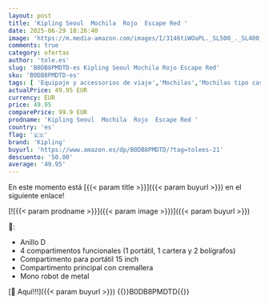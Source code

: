 ```yaml
---
layout: post
title: 'Kipling Seoul  Mochila  Rojo  Escape Red '
date: 2025-06-29 18:26:40
image: 'https://m.media-amazon.com/images/I/3146tiWOaPL._SL500_._SL400_.jpg'
comments: true
category: ofertas
author: 'tole.es'
slug: 'B0DB8PMDTD-es Kipling Seoul Mochila Rojo Escape Red'
sku: 'B0DB8PMDTD-es'
tags: [ 'Equipaje y accessorios de viaje','Mochilas','Mochilas tipo casual','Moda','kipling','mochila','🇪🇸', ]
actualPrice: 49.95 EUR
currency: EUR
price: 49.95
comparePrice: 99.9 EUR
prodname: 'Kipling Seoul  Mochila  Rojo  Escape Red '
country: 'es'
flag: '🇪🇸'
brand: 'Kipling'
buyurl: 'https://www.amazon.es/dp/B0DB8PMDTD/?tag=tolees-21'
descuento: '50.00'
average: '49.95'
---
```


En este momento está [{{< param title >}}]({{< param buyurl >}}) en el siguiente enlace!

[![{{< param prodname >}}]({{< param image >}})]({{< param buyurl >}})

🔎:

- Anillo D
- 4 compartimentos funcionales (1 portátil, 1 cartera y 2 bolígrafos)
- Compartimento para portátil 15 inch
- Compartimento principal con cremallera
- Mono robot de metal

[🛒 Aquí!!!]({{< param buyurl >}})
{{<world>}}B0DB8PMDTD{{</world>}}
